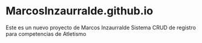 # MarcosInzaurralde.github.io
Este es un nuevo proyecto de Marcos Inzaurralde
Sistema CRUD de registro para competencias de Atletismo
